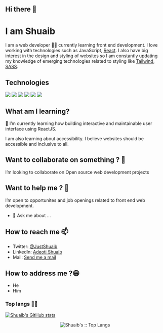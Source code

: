 ## Hi there 👋

# I am Shuaib

<!-- [![Twitter: Shuaib](https://img.shields.io/twitter/follow/JustShuaib?style=social)](https://twitter.com/JustShuaib) -->

I am a web developer 🧑‍💻 currently learning front end development.
I love working with technologies such as JavaScript, [React](https://reactjs.org/).
I also have big interest in the design and styling of websites so I am constantly updating my knowledge of emerging technologies related to styling like [Tailwind](https://tailwindcss.com/), [SASS](https://sass-lang.com/).

## Technologies

![](https://img.shields.io/badge/Code-HTML5-informational?style=flat&logo=html5&logoColor=white&color=E34F26)
![](https://img.shields.io/badge/Code-CSS3-informational?style=flat&logo=css3&logoColor=white&color=1572B6)
![](https://img.shields.io/badge/Tailwind_CSS-06B6D4?style=flat&logo=tailwind-css&logoColor=white)
![](https://img.shields.io/badge/Code-SASS-informational?style=flat&logo=sass&logoColor=white&color=CC6699)
![](https://img.shields.io/badge/Code-JavaScript-informational?style=flat&logo=javascript&logoColor=white&color=F7DF1E)
![](https://img.shields.io/badge/Code-React-informational?style=flat&logo=react&logoColor=white&color=61DAFB)

## What am I learning?

🌱 I’m currently learning how building interactive and maintainable user interface using ReactJS.

I am also learning about accessibility. I believe websites should be accessible and inclusive to all.

## Want to collaborate on something ? 👯

I’m looking to collaborate on Open source web development projects

## Want to help me ? 🤔

I’m open to opportunites and job openings related to front end web development.

- 💬 Ask me about ...

## How to reach me 📫

- Twitter: [@JustShuaib](https://twitter.com/JustShuaib)
- LinkedIn: [Adeoti Shuaib](https://www.linkedin.com/in/adeoti-shuaib-55576b186)
- Mail: [Send me a mail](mailto:adeotishuaib2001@gmail.com)

## How to address me ?😄

- He
- Him

### Top langs 🧑‍💻

[![Shuaib's GitHub stats](https://github-readme-stats.vercel.app/api?username=justshuaib)](https://github.com/justshuaib/github-readme-stats)

<p align="center"><img src="https://github-readme-stats.vercel.app/api/top-langs/?username=justshuaib&langs_count=10&theme=radical" alt="Shuaib's :: Top Langs" /></p>
